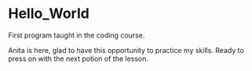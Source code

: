 # Hello_World
First program taught in the coding course.

Anita is here, glad to have this opportunity to practice my skills.
Ready to press on with the next potion of the lesson.

